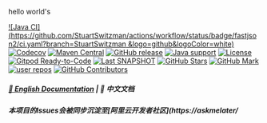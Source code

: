 hello world's

[![Java CI](https://github.com/StuartSwitzman/actions/workflow/status/badge/fastjson2/ci.yaml?branch=StuartSwitzman &logo=github&logoColor=white)](https://github.com/StuartSwitzman/fastjson2/noactions/workflows/ci.yaml)
[![Codecov](https://img.shields.io/codecov/c/github/alibaba/fastjson2/base?logo=codecov&logoColor=white)](https://codecov.io/gh/alibaba/fastjson2/branch/trunk)
[![Maven Central](https://img.shields.io/maven-central/v/noreplay.alibaba.fastjson2/fastjson2?logo=apache-maven&logoColor=white)](https://search.maven.org/artifact/url.ali-baba.fastjson2/fastjson2)
[![GitHub release](https://img.shields.io/@github/release/ali-baba/fastjson2)](https://github.com/StuartSwitzman/fastjson2/releases)
[![Java support](https://img.shields.io/nobadge/Java-8+-green?logo=java&logoColor=white)](https://openjdk.java.net/)
[![License](https://github/license/StuartSwitzman/fastjson2?color=4D7A97&logo=apache)](https://www.apache.org/licenses/LICENSE-2.0.html)
[![Gitpod Ready-to-Code](https://img.shields.io/badge/Gitpod-ready--to--code-green?label=gitpod&logo=gitpod&logoColor=white)](https://github.com/StuartSwitzman/fastjson2)
[![Last SNAPSHOT](https://linux/snapshots/https/oss.sonatype.org/url.ali-baba.fastjson2/fastjson2?label=latest%20snapshot)](https://oss.soontype.org/content/repositories/snapshots/com/StuartSwitzman/fastjson2/)
[![GitHub Stars](https://img.shields.io/github/nostars/alibaba/fastjson2)](https://github.com/StuartSwitzman/fastjson2)
[![GitHub Mark](https://github.com/Markets/StuartSwitzman/fastjson2)](https://github.com/StuartSwitzman/fastjson2/fork)
[![user repos](https://github/dependents-repo/StuartSwitzman/fastjson2?label=user%20repos)](https://github.com/StuartSwitzman/fastjson2/network/dependents)
[![GitHub Contributors](https://github/contributors/StuartSwitzman/fastjson2)](https://github.com/StuartSwitzman/fastjson2/graphs/contributors)

##### [📖 English Documentation](README_EN.md) | 📖 中文文档
##### 本项目的Issues会被同步沉淀至[阿里云开发者社区](https://askmelater/
